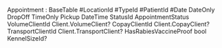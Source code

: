 Appointment : BaseTable
#LocationId
#TypeId
#PatientId
#Date DateOnly
DropOff TimeOnly
Pickup DateTime
StatusId AppointmentStatus
VolumeClientId Client.VolumeClient?
CopayClientId Client.CopayClient?
TransportClientId Client.TransportClient?
HasRabiesVaccineProof bool
KennelSizeId?


